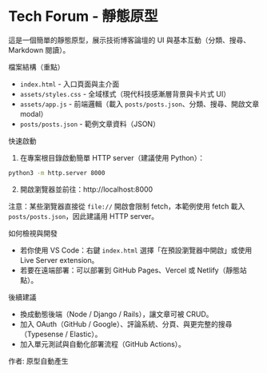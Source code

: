 # Tech Forum - 靜態原型

這是一個簡單的靜態原型，展示技術博客論壇的 UI 與基本互動（分類、搜尋、Markdown 閱讀）。

檔案結構（重點）

- `index.html` - 入口頁面與主介面
- `assets/styles.css` - 全域樣式（現代科技感漸層背景與卡片式 UI）
- `assets/app.js` - 前端邏輯（載入 `posts/posts.json`、分類、搜尋、開啟文章 modal）
- `posts/posts.json` - 範例文章資料（JSON）

快速啟動

1. 在專案根目錄啟動簡單 HTTP server（建議使用 Python）：

```bash
python3 -m http.server 8000
```

2. 開啟瀏覽器並前往：http://localhost:8000

注意：某些瀏覽器直接從 `file://` 開啟會限制 fetch，本範例使用 fetch 載入 `posts/posts.json`，因此建議用 HTTP server。

如何檢視與開發

- 若你使用 VS Code：右鍵 `index.html` 選擇「在預設瀏覽器中開啟」或使用 Live Server extension。
- 若要在遠端部署：可以部署到 GitHub Pages、Vercel 或 Netlify（靜態站點）。

後續建議

- 換成動態後端（Node / Django / Rails），讓文章可被 CRUD。
- 加入 OAuth（GitHub / Google）、評論系統、分頁、與更完整的搜尋（Typesense / Elastic）。
- 加入單元測試與自動化部署流程（GitHub Actions）。

作者: 原型自動產生
